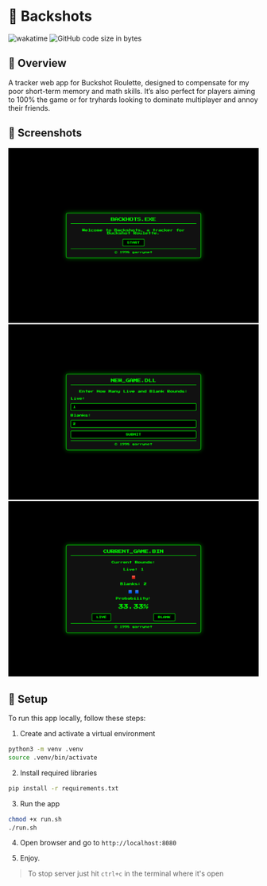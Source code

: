 # 🎯 Backshots

![wakatime](https://wakatime.com/badge/user/018d88ca-6686-4ddc-a648-a108b3febbc3/project/41ed5540-caa4-4f1f-87c4-e51af667465e.svg)
![GitHub code size in bytes](https://img.shields.io/github/languages/code-size/garrywashere/backshots)

## 👀 Overview

A tracker web app for Buckshot Roulette, designed to compensate for my poor short-term memory and math skills. It’s also perfect for players aiming to 100% the game or for tryhards looking to dominate multiplayer and annoy their friends.

## 📸 Screenshots

![Index](screenshots/index.png)
![New Round](screenshots/input.png)
![Current Round](screenshots/display.png)

## 🔧 Setup

To run this app locally, follow these steps:

1. Create and activate a virtual environment

```zsh
python3 -m venv .venv
source .venv/bin/activate
```

2. Install required libraries

```zsh
pip install -r requirements.txt
```

3. Run the app

```zsh
chmod +x run.sh
./run.sh
```

4. Open browser and go to `http://localhost:8080`

5. Enjoy.

> To stop server just hit `ctrl+c` in the terminal where it's open
